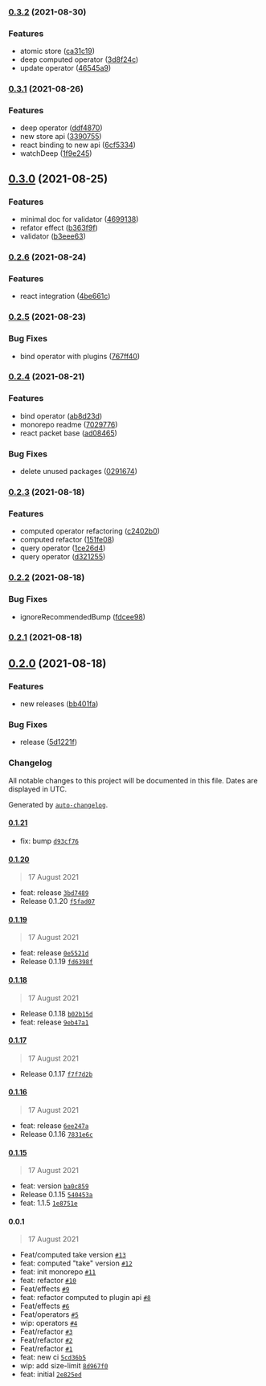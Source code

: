 ### [0.3.2](https://github.com/dottostack/dotto.x/compare/0.3.1...0.3.2) (2021-08-30)


### Features

* atomic store ([ca31c19](https://github.com/dottostack/dotto.x/commit/ca31c190e5fb64cec4e39a267e67f7adb2036e43))
* deep computed operator ([3d8f24c](https://github.com/dottostack/dotto.x/commit/3d8f24c1d606b90c260f9104a37e77433bd9ee1f))
* update operator ([46545a9](https://github.com/dottostack/dotto.x/commit/46545a92eb440a90b57621149f40ad7ae345aa4e))

### [0.3.1](https://github.com/dottostack/dotto.x/compare/0.3.0...0.3.1) (2021-08-26)


### Features

* deep operator ([ddf4870](https://github.com/dottostack/dotto.x/commit/ddf48703ed56e7b83470b7feacd68cf601b8927b))
* new store api ([3390755](https://github.com/dottostack/dotto.x/commit/3390755496a7ab77d19da1bde9b3890671af38e9))
* react binding to new api ([6cf5334](https://github.com/dottostack/dotto.x/commit/6cf5334ef6a1e04edced9264d5760d4117c035fb))
* watchDeep ([1f9e245](https://github.com/dottostack/dotto.x/commit/1f9e245535d70eb292c8aa80d5826e0373ad6781))

## [0.3.0](https://github.com/dottostack/dotto.x/compare/0.2.6...0.3.0) (2021-08-25)


### Features

* minimal doc for validator ([4699138](https://github.com/dottostack/dotto.x/commit/4699138202b7c71d494314c77b6803f1bc8a8742))
* refator effect ([b363f9f](https://github.com/dottostack/dotto.x/commit/b363f9ffa8e47d52986e51bb1571bd2ce1e77091))
* validator ([b3eee63](https://github.com/dottostack/dotto.x/commit/b3eee633399297319b2bdea83e01573d75cb96bf))

### [0.2.6](https://github.com/dottostack/dotto.x/compare/0.2.5...0.2.6) (2021-08-24)


### Features

* react integration ([4be661c](https://github.com/dottostack/dotto.x/commit/4be661c1843c89a80d1ea2cc99da1db9d5bc0ade))

### [0.2.5](https://github.com/dottostack/dotto.x/compare/0.2.4...0.2.5) (2021-08-23)


### Bug Fixes

* bind operator with plugins ([767ff40](https://github.com/dottostack/dotto.x/commit/767ff405b480494edde4ba7da234701a936d2d0a))

### [0.2.4](https://github.com/dottostack/dotto.x/compare/0.2.3...0.2.4) (2021-08-21)


### Features

* bind operator ([ab8d23d](https://github.com/dottostack/dotto.x/commit/ab8d23d30dea558c2a63f0c92e4b7d4af53f51d2))
* monorepo readme ([7029776](https://github.com/dottostack/dotto.x/commit/70297763f2c03b3178c2cd8cbff0da8061d256b5))
* react packet base ([ad08465](https://github.com/dottostack/dotto.x/commit/ad084657b81c9611cc372394adfab22ffb0f1dbf))


### Bug Fixes

* delete unused packages ([0291674](https://github.com/dottostack/dotto.x/commit/0291674046d40afef7ab70efb890c84963c9397c))

### [0.2.3](https://github.com/dottostack/dotto.x/compare/0.2.2...0.2.3) (2021-08-18)


### Features

* computed operator refactoring ([c2402b0](https://github.com/dottostack/dotto.x/commit/c2402b0a850d8b646623bd1b9aeb1e04107f2206))
* computed refactor ([151fe08](https://github.com/dottostack/dotto.x/commit/151fe083a745a608703bbf15d6231cf63d7a5f9f))
* query operator ([1ce26d4](https://github.com/dottostack/dotto.x/commit/1ce26d41b332208690b410e4ed7b78acb42d8d3f))
* query operator ([d321255](https://github.com/dottostack/dotto.x/commit/d32125577702d61c051ff5a510e5715f8dc3e45b))

### [0.2.2](https://github.com/dottostack/dotto.x/compare/0.2.1...0.2.2) (2021-08-18)


### Bug Fixes

* ignoreRecommendedBump ([fdcee98](https://github.com/dottostack/dotto.x/commit/fdcee987668997799b990d06a25b88c79a3a6333))

### [0.2.1](https://github.com/dottostack/dotto.x/compare/0.2.0...0.2.1) (2021-08-18)

## [0.2.0](https://github.com/dottostack/dotto.x/compare/0.1.21...0.2.0) (2021-08-18)


### Features

* new releases ([bb401fa](https://github.com/dottostack/dotto.x/commit/bb401fa401926911235538824f8d20e0a36c4a13))


### Bug Fixes

* release ([5d1221f](https://github.com/dottostack/dotto.x/commit/5d1221fa5db5ad39bd02efa36629bcd35a3d6d87))

### Changelog

All notable changes to this project will be documented in this file. Dates are displayed in UTC.

Generated by [`auto-changelog`](https://github.com/CookPete/auto-changelog).

#### [0.1.21](https://github.com/dottostack/dotto.x/compare/0.1.20...0.1.21)

- fix: bump [`d93cf76`](https://github.com/dottostack/dotto.x/commit/d93cf763f6a2e07cd3f4bc3dc02cbb9abcc697ee)

#### [0.1.20](https://github.com/dottostack/dotto.x/compare/0.1.19...0.1.20)

> 17 August 2021

- feat: release [`3bd7489`](https://github.com/dottostack/dotto.x/commit/3bd7489ce9bedf039a203ba18041d1613c5f3cd1)
- Release 0.1.20 [`f5fad07`](https://github.com/dottostack/dotto.x/commit/f5fad076de67e0be43847e309c4f64e9b402d91c)

#### [0.1.19](https://github.com/dottostack/dotto.x/compare/0.1.18...0.1.19)

> 17 August 2021

- feat: release [`0e5521d`](https://github.com/dottostack/dotto.x/commit/0e5521d25687ec1761eb4934f6336022ae16a9e9)
- Release 0.1.19 [`fd6398f`](https://github.com/dottostack/dotto.x/commit/fd6398fa0fe06e4a8755483c595e4c4181ab7be2)

#### [0.1.18](https://github.com/dottostack/dotto.x/compare/0.1.17...0.1.18)

> 17 August 2021

- Release 0.1.18 [`b02b15d`](https://github.com/dottostack/dotto.x/commit/b02b15d185b8a7bad8aecb3fff721c4f53e38273)
- feat: release [`9eb47a1`](https://github.com/dottostack/dotto.x/commit/9eb47a1c66d3306f5bedeff1785e02593a6d39b8)

#### [0.1.17](https://github.com/dottostack/dotto.x/compare/0.1.16...0.1.17)

> 17 August 2021

- Release 0.1.17 [`f7f7d2b`](https://github.com/dottostack/dotto.x/commit/f7f7d2b374445c1f5359fbf83e6a4accbbee9593)

#### [0.1.16](https://github.com/dottostack/dotto.x/compare/0.1.15...0.1.16)

> 17 August 2021

- feat: release [`6ee247a`](https://github.com/dottostack/dotto.x/commit/6ee247afd62f7c0e59b922877e93a23d33ced261)
- Release 0.1.16 [`7831e6c`](https://github.com/dottostack/dotto.x/commit/7831e6c6532cfc170c0e1be17fa02990880aa3e2)

#### [0.1.15](https://github.com/dottostack/dotto.x/compare/0.0.1...0.1.15)

> 17 August 2021

- feat: version [`ba0c859`](https://github.com/dottostack/dotto.x/commit/ba0c859622f7d2faa61c6fcbfafa861d912d9669)
- Release 0.1.15 [`540453a`](https://github.com/dottostack/dotto.x/commit/540453a96da49920eced8383b0492b0935fae99d)
- feat: 1.1.5 [`1e8751e`](https://github.com/dottostack/dotto.x/commit/1e8751eecd5c6785d0117f2f3a6032453ffac4b6)

#### 0.0.1

> 17 August 2021

- Feat/computed take version [`#13`](https://github.com/dottostack/dotto.x/pull/13)
- feat: computed "take" version [`#12`](https://github.com/dottostack/dotto.x/pull/12)
- feat: init monorepo [`#11`](https://github.com/dottostack/dotto.x/pull/11)
- feat: refactor [`#10`](https://github.com/dottostack/dotto.x/pull/10)
- Feat/effects [`#9`](https://github.com/dottostack/dotto.x/pull/9)
- feat: refactor computed to plugin api [`#8`](https://github.com/dottostack/dotto.x/pull/8)
- Feat/effects [`#6`](https://github.com/dottostack/dotto.x/pull/6)
- Feat/operators [`#5`](https://github.com/dottostack/dotto.x/pull/5)
- wip: operators [`#4`](https://github.com/dottostack/dotto.x/pull/4)
- Feat/refactor [`#3`](https://github.com/dottostack/dotto.x/pull/3)
- Feat/refactor [`#2`](https://github.com/dottostack/dotto.x/pull/2)
- Feat/refactor [`#1`](https://github.com/dottostack/dotto.x/pull/1)
- feat: new ci [`5cd36b5`](https://github.com/dottostack/dotto.x/commit/5cd36b5f0e2dc65d639cc9e250eb7253ba024555)
- wip: add size-limit [`8d967f0`](https://github.com/dottostack/dotto.x/commit/8d967f0e4ca65c9dab57d993e93961ef812910c9)
- feat: initial [`2e825ed`](https://github.com/dottostack/dotto.x/commit/2e825edba8e3aeb8865d32ee4130af3d243601d4)
